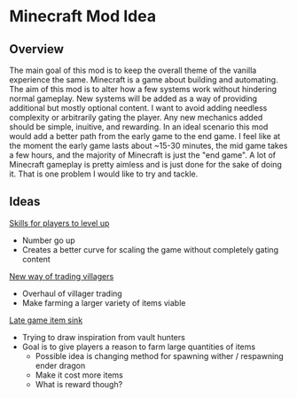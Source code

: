 # Minecraft Mod Idea

## Overview

The main goal of this mod is to keep the overall theme of the vanilla experience the same.
Minecraft is a game about building and automating. The aim of this mod is to alter how a few
systems work without hindering normal gameplay. 
New systems will be added as a way of providing additional but mostly optional content.
I want to avoid adding needless complexity or arbitrarily gating the player.
Any new mechanics added should be simple, inuitive, and rewarding.
In an ideal scenario this mod would add a better path from the early game to the end game.
I feel like at the moment the early game lasts about ~15-30 minutes, the mid game takes a few hours,
and the majority of Minecraft is just the "end game".
A lot of Minecraft gameplay is pretty aimless and is just done for the sake of doing it.
That is one problem I would like to try and tackle.

## Ideas

<u>[Skills](skills.md) for players to level up</u>

- Number go up
- Creates a better curve for scaling the game without completely gating content

<u>New way of trading [villagers](villager-trading.md)</u>

- Overhaul of villager trading
- Make farming a larger variety of items viable

<u>Late game item sink</u>

- Trying to draw inspiration from vault hunters
- Goal is to give players a reason to farm large quantities of items
	- Possible idea is changing method for spawning wither / respawning ender dragon
	- Make it cost more items
	- What is reward though?